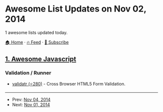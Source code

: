 # Awesome List Updates on Nov 02, 2014

1 awesome lists updated today.

[🏠 Home](/README.md) · [🔥 Feed](https://test.trackawesomelist.com/feed.xml) · [📮 Subscribe](https://trackawesomelist.us17.list-manage.com/subscribe?u=d2f0117aa829c83a63ec63c2f&id=36a103854c)



## [1. Awesome Javascript](/content/sorrycc/awesome-javascript/README.md)

### Validation / Runner

*   [validatr (⭐280)](https://github.com/jaymorrow/validatr/) - Cross Browser HTML5 Form Validation.

---

- Prev: [Nov 04, 2014](/content/2014/11/04/README.md)
- Next: [Nov 01, 2014](/content/2014/11/01/README.md)